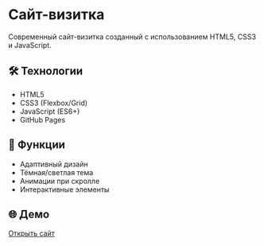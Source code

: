 # Сайт-визитка

Современный сайт-визитка созданный с использованием HTML5, CSS3 и JavaScript.

## 🛠 Технологии
- HTML5
- CSS3 (Flexbox/Grid)
- JavaScript (ES6+)
- GitHub Pages

## 🎯 Функции
- Адаптивный дизайн
- Тёмная/светлая тема
- Анимации при скролле
- Интерактивные элементы

## 🌐 Демо
[Открыть сайт](https://hezianoon.github.io/)
